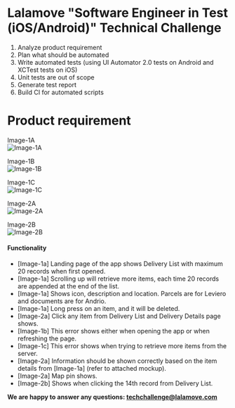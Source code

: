 # Lalamove "Software Engineer in Test (iOS/Android)" Technical Challenge
1. Analyze product requirement
2. Plan what should be automated
3. Write automated tests (using UI Automator 2.0 tests on Android and XCTest tests on iOS)
4. Unit tests are out of scope
5. Generate test report
6. Build CI for automated scripts

# Product requirement
Image-1A  
![Image-1A](https://s3-ap-southeast-1.amazonaws.com/lalamove-mock-api/images/tc-01a.jpg)

Image-1B  
![Image-1B](https://s3-ap-southeast-1.amazonaws.com/lalamove-mock-api/images/tc-01b.jpg)

Image-1C  
![Image-1C](https://s3-ap-southeast-1.amazonaws.com/lalamove-mock-api/images/tc-01c.jpg)

Image-2A  
![Image-2A](https://s3-ap-southeast-1.amazonaws.com/lalamove-mock-api/images/tc-02a.jpg)

Image-2B  
![Image-2B](https://s3-ap-southeast-1.amazonaws.com/lalamove-mock-api/images/tc-02b.jpg)

#### Functionality
- [Image-1a] Landing page of the app shows Delivery List with maximum 20 records when first opened.
- [Image-1a] Scrolling up will retrieve more items, each time 20 records are appended at the end of the list.
- [Image-1a] Shows icon, description and location. Parcels are for Leviero and documents are for Andrio.
- [Image-1a] Long press on an item, and it will be deleted.
- [Image-2a] Click any item from Delivery List and Delivery Details page shows.
- [Image-1b] This error shows either when opening the app or when refreshing the page.
- [Image-1c] This error shows when trying to retrieve more items from the server.
- [Image-2a] Information should be shown correctly based on the item details from [Image-1a] (refer to attached mockup).
- [Image-2a] Map pin shows.
- [Image-2b] Shows when clicking the 14th record from Delivery List.

**We are happy to answer any questions: <techchallenge@lalamove.com>**

